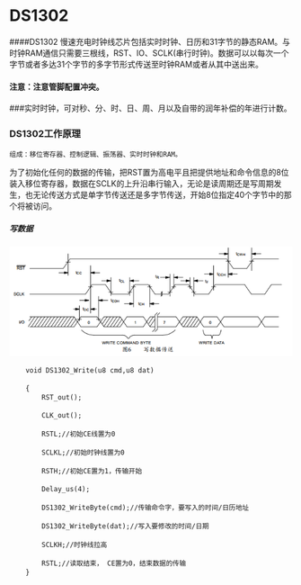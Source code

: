 # DS1302 
 
####DS1302 慢速充电时钟线芯片包括实时时钟、日历和31字节的静态RAM。与时钟RAM通信只需要三根线，RST、IO、SCLK(串行时钟)。数据可以以每次一个字节或者多达31个字节的多字节形式传送至时钟RAM或者从其中送出来。
   
#### 注意：注意管脚配置冲突。

###实时时钟，可对秒、分、时、日、周、月以及自带的润年补偿的年进行计数。

### DS1302工作原理
	
	组成：移位寄存器、控制逻辑、振荡器、实时时钟和RAM。	
   
   为了初始化任何的数据的传输，把RST置为高电平且把提供地址和命令信息的8位装入移位寄存器，数据在SCLK的上升沿串行输入，无论是读周期还是写周期发生，也无论传送方式是单字节传送还是多字节传送，开始8位指定40个字节中的那个将被访问。

 

##### 写数据

			
![image](https://github.com/210843013/DS1302/blob/master/write.png)
		
		
	    
		void DS1302_Write(u8 cmd,u8 dat)
		
		{
			RST_out();
			
			CLK_out();
			
			RSTL;//初始CE线置为0
			
			SCLKL;//初始时钟线置为0
			
			RSTH;//初始CE置为1，传输开始
			
			Delay_us(4);
			
			DS1302_WriteByte(cmd);//传输命令字，要写入的时间/日历地址
			
			DS1302_WriteByte(dat);//写入要修改的时间/日期
			
			SCLKH;//时钟线拉高
			
			RSTL;//读取结束， CE置为0，结束数据的传输
		}
			  
   